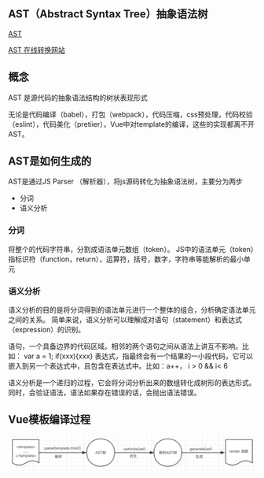 ## AST（Abstract Syntax Tree）抽象语法树
[AST](https://chengyuming.cn/views/webpack/AST.html)

[AST 在线转换网站](https://astexplorer.net/)

## 概念
AST 是源代码的抽象语法结构的树状表现形式

无论是代码编译（babel），打包（webpack），代码压缩，css预处理，代码校验（eslint），代码美化（pretiier），Vue中对template的编译，这些的实现都离不开AST。

## AST是如何生成的

AST是通过JS Parser （解析器），将js源码转化为抽象语法树，主要分为两步
* 分词
* 语义分析

### 分词

将整个的代码字符串，分割成语法单元数组（token）。 JS中的语法单元（token）指标识符（function，return），运算符，括号，数字，字符串等能解析的最小单元

### 语义分析

语义分析的目的是将分词得到的语法单元进行一个整体的组合，分析确定语法单元之间的关系。
简单来说，语义分析可以理解成对语句（statement）和表达式（expression）的识别。

语句，一个具备边界的代码区域。相邻的两个语句之间从语法上讲互不影响。比如： var a = 1; if(xxx){xxx}
表达式，指最终会有一个结果的一小段代码，它可以嵌入到另一个表达式中，且包含在表达式中。比如：a++， i > 0 && i< 6

语义分析是一个递归的过程，它会将分词分析出来的数组转化成树形的表达形式。同时，会验证语法，语法如果存在错误的话，会抛出语法错误。

## Vue模板编译过程

![](/img/Vue/vue-ast.jpg)

